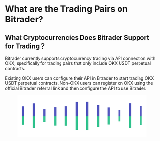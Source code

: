 # What are the Trading Pairs on Bitrader?

## What Cryptocurrencies Does Bitrader Support for Trading？

Bitrader currently supports cryptocurrency trading via API connection with OKX, specifically for trading pairs that only include OKX USDT perpetual contracts.

Existing OKX users can configure their API in Bitrader to start trading OKX USDT perpetual contracts. Non-OKX users can register on OKX using the official Bitrader referral link and then configure the API to use Bitrader.

<figure><img src="../../.gitbook/assets/Pagination (1).png" alt=""><figcaption></figcaption></figure>
